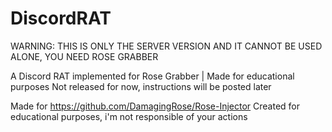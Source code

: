 # DiscordRAT
WARNING: THIS IS ONLY THE SERVER VERSION AND IT CANNOT BE USED ALONE, YOU NEED ROSE GRABBER

A Discord RAT implemented for Rose Grabber | Made for educational purposes
Not released for now, instructions will be posted later

Made for https://github.com/DamagingRose/Rose-Injector
Created for educational purposes, i'm not responsible of your actions
